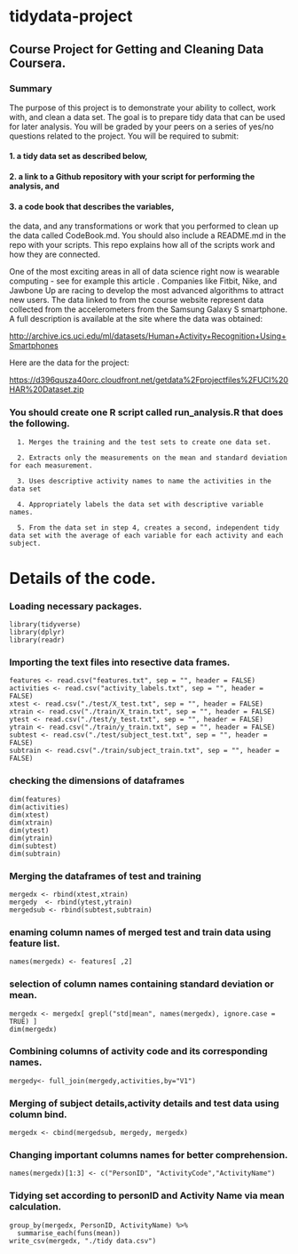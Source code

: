 # tidydata-project
## Course Project for Getting and Cleaning Data Coursera.
### Summary
The purpose of this project is to demonstrate your ability to collect, work with, and clean a data set. The goal is to prepare tidy data that can be used for later analysis. You will be graded by your peers on a series of yes/no questions related to the project. You will be required to submit: 
   #### 1. a tidy data set as described below, 
   #### 2. a link to a Github repository with your script for performing the analysis, and 
   #### 3. a code book that describes the variables, 
      
the data, and any transformations or work that you performed to clean up the data called CodeBook.md. You should also include a README.md in the repo with your scripts. This repo explains how all of the scripts work and how they are connected.

One of the most exciting areas in all of data science right now is wearable computing - see for example this article . Companies like Fitbit, Nike, and Jawbone Up are racing to develop the most advanced algorithms to attract new users. The data linked to from the course website represent data collected from the accelerometers from the Samsung Galaxy S smartphone. A full description is available at the site where the data was obtained:

http://archive.ics.uci.edu/ml/datasets/Human+Activity+Recognition+Using+Smartphones 

Here are the data for the project:

 https://d396qusza40orc.cloudfront.net/getdata%2Fprojectfiles%2FUCI%20HAR%20Dataset.zip  

### You should create one R script called run_analysis.R that does the following. 

      1. Merges the training and the test sets to create one data set.

      2. Extracts only the measurements on the mean and standard deviation for each measurement. 

      3. Uses descriptive activity names to name the activities in the data set

      4. Appropriately labels the data set with descriptive variable names. 

      5. From the data set in step 4, creates a second, independent tidy data set with the average of each variable for each activity and each subject.
      
 # Details of the code.
 
 ### Loading necessary packages.
```
library(tidyverse)  
library(dplyr)  
library(readr)
```
### Importing the text files into resective data frames.

```
features <- read.csv("features.txt", sep = "", header = FALSE)
activities <- read.csv("activity_labels.txt", sep = "", header = FALSE)
xtest <- read.csv("./test/X_test.txt", sep = "", header = FALSE)
xtrain <- read.csv("./train/X_train.txt", sep = "", header = FALSE)
ytest <- read.csv("./test/y_test.txt", sep = "", header = FALSE)
ytrain <- read.csv("./train/y_train.txt", sep = "", header = FALSE)
subtest <- read.csv("./test/subject_test.txt", sep = "", header = FALSE)
subtrain <- read.csv("./train/subject_train.txt", sep = "", header = FALSE)
```
### checking the dimensions of dataframes
```
dim(features)
dim(activities)
dim(xtest)
dim(xtrain)
dim(ytest)
dim(ytrain)
dim(subtest)
dim(subtrain)
```

### Merging the dataframes of test and training
```
mergedx <- rbind(xtest,xtrain)
mergedy  <- rbind(ytest,ytrain)
mergedsub <- rbind(subtest,subtrain)
```
### enaming column names of merged test and train data using feature list.
```
names(mergedx) <- features[ ,2]
```
### selection of column names containing standard deviation or mean.
```
mergedx <- mergedx[ grepl("std|mean", names(mergedx), ignore.case = TRUE) ] 
dim(mergedx)
```
### Combining columns of activity code and its corresponding names.
```
mergedy<- full_join(mergedy,activities,by="V1")
```
### Merging of subject details,activity details and test data using column bind.
```
mergedx <- cbind(mergedsub, mergedy, mergedx)
```
### Changing important columns names for better comprehension.
```
names(mergedx)[1:3] <- c("PersonID", "ActivityCode","ActivityName")
```

### Tidying set according to personID and Activity Name via mean calculation.
```
group_by(mergedx, PersonID, ActivityName) %>%
  summarise_each(funs(mean))
write_csv(mergedx, "./tidy data.csv") 
```
